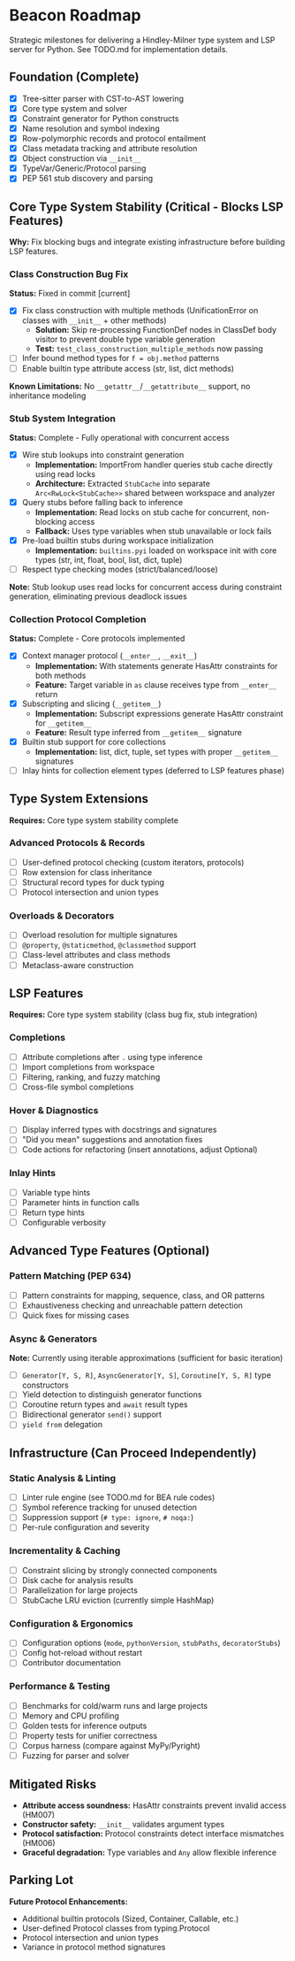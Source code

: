 # Beacon Roadmap

Strategic milestones for delivering a Hindley-Milner type system and LSP server for Python. See TODO.md for implementation details.

## Foundation (Complete)

- [x] Tree-sitter parser with CST-to-AST lowering
- [x] Core type system and solver
- [x] Constraint generator for Python constructs
- [x] Name resolution and symbol indexing
- [x] Row-polymorphic records and protocol entailment
- [x] Class metadata tracking and attribute resolution
- [x] Object construction via `__init__`
- [x] TypeVar/Generic/Protocol parsing
- [x] PEP 561 stub discovery and parsing

## Core Type System Stability (Critical - Blocks LSP Features)

**Why:** Fix blocking bugs and integrate existing infrastructure before building LSP features.

### Class Construction Bug Fix

**Status:** Fixed in commit [current]

- [x] Fix class construction with multiple methods (UnificationError on classes with `__init__` + other methods)
    - **Solution:** Skip re-processing FunctionDef nodes in ClassDef body visitor to prevent double type variable generation
    - **Test:** `test_class_construction_multiple_methods` now passing
- [ ] Infer bound method types for `f = obj.method` patterns
- [ ] Enable builtin type attribute access (str, list, dict methods)

**Known Limitations:** No `__getattr__`/`__getattribute__` support, no inheritance modeling

### Stub System Integration

**Status:** Complete - Fully operational with concurrent access

- [x] Wire stub lookups into constraint generation
    - **Implementation:** ImportFrom handler queries stub cache directly using read locks
    - **Architecture:** Extracted `StubCache` into separate `Arc<RwLock<StubCache>>` shared between workspace and analyzer
- [x] Query stubs before falling back to inference
    - **Implementation:** Read locks on stub cache for concurrent, non-blocking access
    - **Fallback:** Uses type variables when stub unavailable or lock fails
- [x] Pre-load builtin stubs during workspace initialization
    - **Implementation:** `builtins.pyi` loaded on workspace init with core types (str, int, float, bool, list, dict, tuple)
- [ ] Respect type checking modes (strict/balanced/loose)

**Note:** Stub lookup uses read locks for concurrent access during constraint generation, eliminating previous deadlock issues

### Collection Protocol Completion

**Status:** Complete - Core protocols implemented

- [x] Context manager protocol (`__enter__`, `__exit__`)
    - **Implementation:** With statements generate HasAttr constraints for both methods
    - **Feature:** Target variable in `as` clause receives type from `__enter__` return
- [x] Subscripting and slicing (`__getitem__`)
    - **Implementation:** Subscript expressions generate HasAttr constraint for `__getitem__`
    - **Feature:** Result type inferred from `__getitem__` signature
- [x] Builtin stub support for core collections
    - **Implementation:** list, dict, tuple, set types with proper `__getitem__` signatures
- [ ] Inlay hints for collection element types (deferred to LSP features phase)

## Type System Extensions

**Requires:** Core type system stability complete

### Advanced Protocols & Records

- [ ] User-defined protocol checking (custom iterators, protocols)
- [ ] Row extension for class inheritance
- [ ] Structural record types for duck typing
- [ ] Protocol intersection and union types

### Overloads & Decorators

- [ ] Overload resolution for multiple signatures
- [ ] `@property`, `@staticmethod`, `@classmethod` support
- [ ] Class-level attributes and class methods
- [ ] Metaclass-aware construction

## LSP Features

**Requires:** Core type system stability (class bug fix, stub integration)

### Completions

- [ ] Attribute completions after `.` using type inference
- [ ] Import completions from workspace
- [ ] Filtering, ranking, and fuzzy matching
- [ ] Cross-file symbol completions

### Hover & Diagnostics

- [ ] Display inferred types with docstrings and signatures
- [ ] "Did you mean" suggestions and annotation fixes
- [ ] Code actions for refactoring (insert annotations, adjust Optional)

### Inlay Hints

- [ ] Variable type hints
- [ ] Parameter hints in function calls
- [ ] Return type hints
- [ ] Configurable verbosity

## Advanced Type Features (Optional)

### Pattern Matching (PEP 634)

- [ ] Pattern constraints for mapping, sequence, class, and OR patterns
- [ ] Exhaustiveness checking and unreachable pattern detection
- [ ] Quick fixes for missing cases

### Async & Generators

**Note:** Currently using iterable approximations (sufficient for basic iteration)

- [ ] `Generator[Y, S, R]`, `AsyncGenerator[Y, S]`, `Coroutine[Y, S, R]` type constructors
- [ ] Yield detection to distinguish generator functions
- [ ] Coroutine return types and `await` result types
- [ ] Bidirectional generator `send()` support
- [ ] `yield from` delegation

## Infrastructure (Can Proceed Independently)

### Static Analysis & Linting

- [ ] Linter rule engine (see TODO.md for BEA rule codes)
- [ ] Symbol reference tracking for unused detection
- [ ] Suppression support (`# type: ignore`, `# noqa:`)
- [ ] Per-rule configuration and severity

### Incrementality & Caching

- [ ] Constraint slicing by strongly connected components
- [ ] Disk cache for analysis results
- [ ] Parallelization for large projects
- [ ] StubCache LRU eviction (currently simple HashMap)

### Configuration & Ergonomics

- [ ] Configuration options (`mode`, `pythonVersion`, `stubPaths`, `decoratorStubs`)
- [ ] Config hot-reload without restart
- [ ] Contributor documentation

### Performance & Testing

- [ ] Benchmarks for cold/warm runs and large projects
- [ ] Memory and CPU profiling
- [ ] Golden tests for inference outputs
- [ ] Property tests for unifier correctness
- [ ] Corpus harness (compare against MyPy/Pyright)
- [ ] Fuzzing for parser and solver

## Mitigated Risks

- **Attribute access soundness:** HasAttr constraints prevent invalid access (HM007)
- **Constructor safety:** `__init__` validates argument types
- **Protocol satisfaction:** Protocol constraints detect interface mismatches (HM006)
- **Graceful degradation:** Type variables and `Any` allow flexible inference

## Parking Lot

**Future Protocol Enhancements:**

- Additional builtin protocols (Sized, Container, Callable, etc.)
- User-defined Protocol classes from typing.Protocol
- Protocol intersection and union types
- Variance in protocol method signatures
